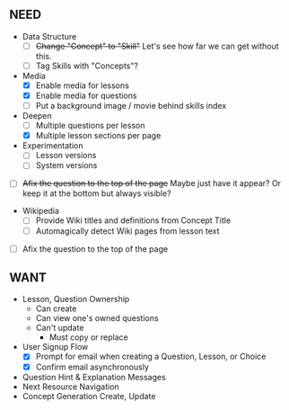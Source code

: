 NEED
----

+ Data Structure
  - [ ] ~~Change "Concept" to "Skill"~~  Let's see how far we can get without this.
  - [ ] Tag Skills with "Concepts"?
+ Media
  - [x] Enable media for lessons
  - [x] Enable media for questions
  - [ ] Put a background image / movie behind skills index
+ Deepen
  - [ ] Multiple questions per lesson
  - [x] Multiple lesson sections per page
+ Experimentation
  - [ ] Lesson versions
  - [ ] System versions
+ [ ] ~~Afix the question to the top of the page~~  Maybe just have it appear? Or keep it at the bottom but always visible?
+ Wikipedia
  - [ ] Provide Wiki titles and definitions from Concept Title
  - [ ] Automagically detect Wiki pages from lesson text
+ [ ] Afix the question to the top of the page

WANT
----

+ Lesson, Question Ownership
  - Can create
  - Can view one's owned questions
  - Can't update
    * Must copy or replace
+ User Signup Flow
  - [x] Prompt for email when creating a Question, Lesson, or Choice
  - [x] Confirm email asynchronously
+ Question Hint & Explanation Messages
+ Next Resource Navigation
+ Concept Generation Create, Update
